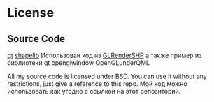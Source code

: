License
=======

Source Code
-----------
[qt]( https://www1.qt.io/ru/licensing/) 
[shapelib](http://shapelib.maptools.org/license.html) 
Использован код из 
[GLRenderSHP](https://github.com/tiiago11/GLRenderSHP) 
а также пример из библиотеки qt 
openglwindow
OpenGLunderQML

All my source code is licensed under BSD. You can use it without any restrictions, just give a reference to this repo.
Мой код можно использовать как угодно с ссылкой на этот репозиторий.